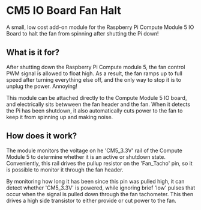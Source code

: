 # CM5 IO Board Fan Halt
A small, low cost add-on module for the Raspberry Pi Compute Module 5 IO Board to halt the fan from spinning after shutting the Pi down!

## What is it for?
After shutting down the Raspberry Pi Compute module 5, the fan control PWM signal is allowed to float high. 
As a result, the fan ramps up to full speed after turning everything else off, and the only way to stop it is to unplug the power.
Annoying!

This module can be attached directly to the Compute Module 5 IO board, and electrically sits betwween the fan header and the fan.
When it detects the Pi has been shutdown, it also automatically cuts power to the fan to keep it from spinning up and making noise.

## How does it work?
The module monitors the voltage on he 'CM5_3.3V' rail of the Compute Module 5 to determine whether it is an active or shutdown state.
Conveniently, this rail drives the pullup resistor on the 'Fan_Tacho' pin, so it is possible to monitor it through the fan header.

By monitoring how long it has been since this pin was pulled high, it can detect whether 'CM5_3.3V' is powered, while ignoring brief
'low' pulses that occur when the signal is pulled down through the fan tachometer. This then drives a high side transistor to either
provide or cut power to the fan.
